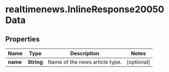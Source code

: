 # realtimenews.InlineResponse20050Data

## Properties

Name | Type | Description | Notes
------------ | ------------- | ------------- | -------------
**name** | **String** | Name of the news article type. | [optional] 


